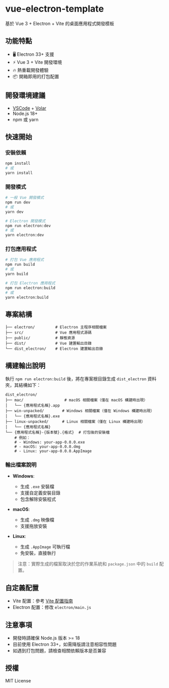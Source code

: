 # vue-electron-template

基於 Vue 3 + Electron + Vite 的桌面應用程式開發模板

## 功能特點

- 🖥️ Electron 33+ 支援
- ⚡️ Vue 3 + Vite 開發環境
- 🔥 熱重載開發體驗
- 📦 開箱即用的打包配置

## 開發環境建議

- [VSCode](https://code.visualstudio.com/) + [Volar](https://marketplace.visualstudio.com/items?itemName=Vue.volar)
- Node.js 18+
- npm 或 yarn

## 快速開始

### 安裝依賴
```sh
npm install
# 或
yarn install
```

### 開發模式
```sh
# 一般 Vue 開發模式
npm run dev
# 或
yarn dev

# Electron 開發模式
npm run electron:dev
# 或
yarn electron:dev
```

### 打包應用程式
```sh
# 打包 Vue 應用程式
npm run build
# 或
yarn build

# 打包 Electron 應用程式
npm run electron:build
# 或
yarn electron:build
```

## 專案結構

```
├── electron/         # Electron 主程序相關檔案
├── src/              # Vue 應用程式源碼
├── public/           # 靜態資源
├── dist/             # Vue 建置輸出目錄
└── dist_electron/    # Electron 建置輸出目錄
```

## 構建輸出說明

執行 `npm run electron:build` 後，將在專案根目錄生成 `dist_electron` 資料夾，其結構如下：

```
dist_electron/
├── mac/                  # macOS 相關檔案（僅在 macOS 構建時出現）
│   └── {應用程式名稱}.app
├── win-unpacked/        # Windows 相關檔案（僅在 Windows 構建時出現）
│   └── {應用程式名稱}.exe
├── linux-unpacked/      # Linux 相關檔案（僅在 Linux 構建時出現）
│   └── {應用程式名稱}
└── {應用程式名稱}-{版本號}.{格式}  # 打包後的安裝檔
    # 例如：
    # - Windows: your-app-0.0.0.exe
    # - macOS: your-app-0.0.0.dmg
    # - Linux: your-app-0.0.0.AppImage
```

### 輸出檔案說明

- **Windows**: 
  - 生成 `.exe` 安裝檔
  - 支援自定義安裝目錄
  - 包含解除安裝程式

- **macOS**:
  - 生成 `.dmg` 映像檔
  - 支援拖放安裝

- **Linux**:
  - 生成 `.AppImage` 可執行檔
  - 免安裝，直接執行

> 注意：實際生成的檔案取決於您的作業系統和 `package.json` 中的 `build` 配置。

## 自定義配置

- Vite 配置：參考 [Vite 配置指南](https://vitejs.dev/config/)
- Electron 配置：修改 `electron/main.js`

## 注意事項

- 開發時請確保 Node.js 版本 >= 18
- 目前使用 Electron 33+，如需降版請注意相容性問題
- 如遇到打包問題，請檢查相關依賴版本是否兼容

## 授權

MIT License
